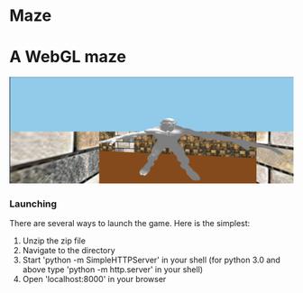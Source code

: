# Maze

<h1>A WebGL maze</h1>

<img src='Screenshot_Maze.png' />

### Launching

There are several ways to launch the game. Here is the simplest:

1. Unzip the zip file
2. Navigate to the directory
3. Start 'python -m SimpleHTTPServer' in your shell (for python 3.0 and above type 'python -m http.server' in your shell)
4. Open 'localhost:8000' in your browser

